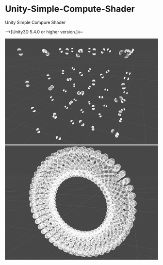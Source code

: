 # Unity-Simple-Compute-Shader
Unity Simple Compure Shader

-->[Unity3D 5.4.0 or higher version.]<--

![image](https://github.com/TNWX-Z/Unity-Simple-Compute-Shader/blob/master/ReadmeImage/ComputeShader4_0.jpg)
![image](https://github.com/TNWX-Z/Unity-Simple-Compute-Shader/blob/master/ReadmeImage/ComputeShader5_0.jpg)
